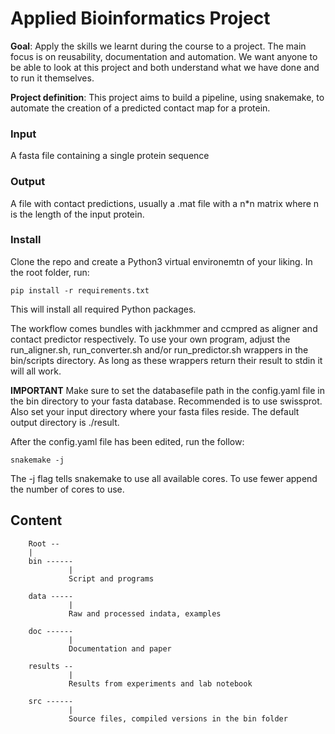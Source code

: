 # Applied Bioinformatics Project

**Goal**: Apply the skills we learnt during the course to a project. The main focus is on reusability, documentation and automation. We want anyone to be able to look at this project and both understand what we have done and to run it themselves.

**Project definition**: This project aims to build a pipeline, using snakemake, to automate the creation of a predicted contact map for a protein. 

### Input ###
  A fasta file containing a single protein sequence

### Output ###
  A file with contact predictions, usually a .mat file with a n\*n matrix where n is the length of the input protein.  

### Install ###
Clone the repo and create a Python3 virtual environemtn of your liking. In the root folder, run:

`pip install -r requirements.txt`

This will install all required Python packages.

The workflow comes bundles with jackhmmer and ccmpred as aligner and contact predictor respectively. To use your own
program, adjust the run\_aligner.sh, run\_converter.sh and/or run\_predictor.sh wrappers in the bin/scripts directory. As
long as these wrappers return their result to stdin it will all work.

**IMPORTANT**
Make sure to set the databasefile path in the config.yaml file in the bin directory to your fasta database. Recommended
is to use swissprot. 
Also set your input directory where your fasta files reside. 
The default output directory is ./result.

After the config.yaml file has been edited, run the follow:

`snakemake -j`

The -j flag tells snakemake to use all available cores. To use fewer append the number of cores to use.

## Content

        Root --
        |
        bin ------
                 |
                 Script and programs

        data -----
                 |
                 Raw and processed indata, examples

        doc ------
                 |
                 Documentation and paper

        results --
                 |
                 Results from experiments and lab notebook
                 
        src ------
                 |
                 Source files, compiled versions in the bin folder
